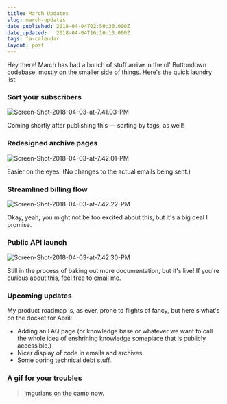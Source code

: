 ```yaml
---
title: March Updates
slug: march-updates
date_published: 2018-04-04T02:50:30.000Z
date_updated:   2018-04-04T16:10:13.000Z
tags: fa-calendar
layout: post
---
```


<p>Hey there! March has had a bunch of stuff arrive in the ol' Buttondown codebase, mostly on the smaller side of things.  Here's the quick laundry list:</p>
<h3 id="sortyoursubscribers">Sort your subscribers</h3>
<p><img src="/content/images/2018/04/Screen-Shot-2018-04-03-at-7.41.03-PM.png" alt="Screen-Shot-2018-04-03-at-7.41.03-PM"></p>
<p>Coming shortly after publishing this — sorting by tags, as well!</p>
<h3 id="redesignedarchivepages">Redesigned archive pages</h3>
<p><img src="/content/images/2018/04/Screen-Shot-2018-04-03-at-7.42.01-PM.png" alt="Screen-Shot-2018-04-03-at-7.42.01-PM"></p>
<p>Easier on the eyes.  (No changes to the actual emails being sent.)</p>
<h3 id="streamlinedbillingflow">Streamlined billing flow</h3>
<p><img src="/content/images/2018/04/Screen-Shot-2018-04-03-at-7.42.22-PM.png" alt="Screen-Shot-2018-04-03-at-7.42.22-PM"></p>
<p>Okay, yeah, you might not be too excited about this, but it's a big deal I promise.</p>
<h3 id="publicapilaunch">Public API launch</h3>
<p><img src="/content/images/2018/04/Screen-Shot-2018-04-03-at-7.42.30-PM.png" alt="Screen-Shot-2018-04-03-at-7.42.30-PM"></p>
<p>Still in the process of baking out more documentation, but it's live! If you're curious about this, feel free to <a href="mailto:justin@buttondown.email">email</a> me.</p>
<h3 id="upcomingupdates">Upcoming updates</h3>
<p>My product roadmap is, as ever, prone to flights of fancy, but here's what's on the docket for April:</p>
<ul>
<li>Adding an FAQ page (or knowledge base or whatever we want to call the whole idea of enshrining knowledge someplace that is publicly accessible.)</li>
<li>Nicer display of code in emails and archives.</li>
<li>Some boring technical debt stuff.</li>
</ul>
<h3 id="agifforyourtroubles">A gif for your troubles</h3>
<blockquote class="imgur-embed-pub" lang="en" data-id="5EntMNH"><a href="//imgur.com/5EntMNH">Imgurians on the camp now.</a></blockquote><script async src="//s.imgur.com/min/embed.js" charset="utf-8"></script>

